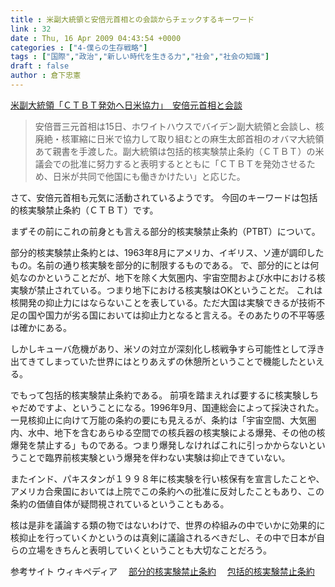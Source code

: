 ```yaml
---
title : 米副大統領と安倍元首相との会談からチェックするキーワード
link : 32
date : Thu, 16 Apr 2009 04:43:54 +0000
categories : ["4-僕らの生存戦略"]
tags : ["国際","政治","新しい時代を生きる力","社会","社会の知識"]
draft : false
author : 倉下忠憲
---
```


<a href="http://www.nikkei.co.jp/news/main/20090416AT3S1600616042009.html">米副大統領「ＣＴＢＴ発効へ日米協力」　安倍元首相と会談</a>

<blockquote>安倍晋三元首相は15日、ホワイトハウスでバイデン副大統領と会談し、核廃絶・核軍縮に日米で協力して取り組むとの麻生太郎首相のオバマ大統領あて親書を手渡した。副大統領は包括的核実験禁止条約（ＣＴＢＴ）の米議会での批准に努力すると表明するとともに「ＣＴＢＴを発効させるため、日米が共同で他国にも働きかけたい」と応じた。 </blockquote>

さて、安倍元首相も元気に活動されているようです。
今回のキーワードは包括的核実験禁止条約（ＣＴＢＴ）です。

まずその前にこれの前身とも言える部分的核実験禁止条約（PTBT）について。

部分的核実験禁止条約とは、1963年8月にアメリカ、イギリス、ソ連が調印したもの。名前の通り核実験を部分的に制限するものである。
で、部分的にとは何処なのかということだが、地下を除く大気圏内、宇宙空間および水中における核実験が禁止されている。つまり地下における核実験はOKということだ。
これは核開発の抑止力にはならないことを表している。ただ大国は実験できるが技術不足の国や国力が劣る国においては抑止力となると言える。そのあたりの不平等感は確かにある。

しかしキューバ危機があり、米ソの対立が深刻化し核戦争すら可能性として浮き出てきてしまっていた世界にはとりあえずの休憩所ということで機能したといえる。

でもって包括的核実験禁止条約である。
前項を踏まえれば要するに核実験しちゃだめですよ、ということになる。1996年9月、国連総会によって採決された。
一見核抑止に向けて万能の条約の要にも見えるが、条約は「宇宙空間、大気圏内、水中、地下を含むあらゆる空間での核兵器の核実験による爆発、その他の核爆発を禁止する」ものである。つまり爆発しなければこれに引っかからないということで臨界前核実験という爆発を伴わない実験は抑止できていない。

またインド、パキスタンが１９９８年に核実験を行い核保有を宣言したことや、アメリカ合衆国においては上院でこの条約への批准に反対したこともあり、この条約の価値自体が疑問視されているということもある。

核は是非を議論する類の物ではないわけで、世界の枠組みの中でいかに効果的に核抑止を行っていくかというのは真剣に議論されるべきだし、その中で日本が自らの立場をきちんと表明していくということも大切なことだろう。

参考サイト
ウィキペディア
　<a href="http://ja.wikipedia.org/wiki/%E9%83%A8%E5%88%86%E7%9A%84%E6%A0%B8%E5%AE%9F%E9%A8%93%E7%A6%81%E6%AD%A2%E6%9D%A1%E7%B4%84">部分的核実験禁止条約</a>
　<a href="http://ja.wikipedia.org/wiki/%E5%8C%85%E6%8B%AC%E7%9A%84%E6%A0%B8%E5%AE%9F%E9%A8%93%E7%A6%81%E6%AD%A2%E6%9D%A1%E7%B4%84">包括的核実験禁止条約</a>